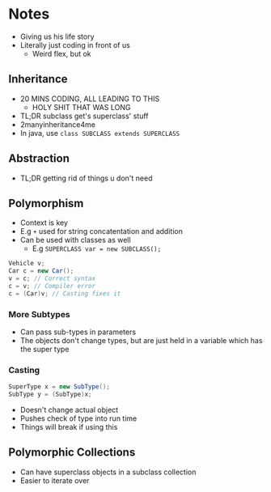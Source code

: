 # Notes

- Giving us his life story
- Literally just coding in front of us
  - Weird flex, but ok

## Inheritance

- 20 MINS CODING, ALL LEADING TO THIS
  - HOLY SHIT THAT WAS LONG
- TL;DR subclass get's superclass' stuff
- 2manyinheritance4me
- In java, use `class SUBCLASS extends SUPERCLASS`

## Abstraction

- TL;DR getting rid of things u don't need

## Polymorphism

- Context is key
- E.g `+` used for string concatentation and addition
- Can be used with classes as well
  - E.g `SUPERCLASS var = new SUBCLASS();`

```java
Vehicle v;
Car c = new Car();
v = c; // Correct syntax
c = v; // Compiler error
c = (Car)v; // Casting fixes it
```

### More Subtypes

- Can pass sub-types in parameters
- The objects don't change types, but are just held in a variable which has the super type

### Casting

```java
SuperType x = new SubType();
SubType y = (SubType)x;
```

- Doesn't change actual object
- Pushes check of type into run time
- Things will break if using this

## Polymorphic Collections

- Can have superclass objects in a subclass collection
- Easier to iterate over
